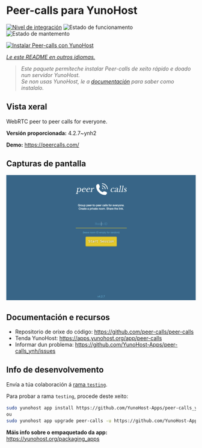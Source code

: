 <!--
NOTA: Este README foi creado automáticamente por <https://github.com/YunoHost/apps/tree/master/tools/readme_generator>
NON debe editarse manualmente.
-->

# Peer-calls para YunoHost

[![Nivel de integración](https://apps.yunohost.org/badge/integration/peer-calls)](https://ci-apps.yunohost.org/ci/apps/peer-calls/)
![Estado de funcionamento](https://apps.yunohost.org/badge/state/peer-calls)
![Estado de mantemento](https://apps.yunohost.org/badge/maintained/peer-calls)

[![Instalar Peer-calls con YunoHost](https://install-app.yunohost.org/install-with-yunohost.svg)](https://install-app.yunohost.org/?app=peer-calls)

*[Le este README en outros idiomas.](./ALL_README.md)*

> *Este paquete permíteche instalar Peer-calls de xeito rápido e doado nun servidor YunoHost.*  
> *Se non usas YunoHost, le a [documentación](https://yunohost.org/install) para saber como instalalo.*

## Vista xeral

WebRTC peer to peer calls for everyone.

**Versión proporcionada:** 4.2.7~ynh2

**Demo:** <https://peercalls.com/>

## Capturas de pantalla

![Captura de pantalla de Peer-calls](./doc/screenshots/screenshot.png)

## Documentación e recursos

- Repositorio de orixe do código: <https://github.com/peer-calls/peer-calls>
- Tenda YunoHost: <https://apps.yunohost.org/app/peer-calls>
- Informar dun problema: <https://github.com/YunoHost-Apps/peer-calls_ynh/issues>

## Info de desenvolvemento

Envía a túa colaboración á [rama `testing`](https://github.com/YunoHost-Apps/peer-calls_ynh/tree/testing).

Para probar a rama `testing`, procede deste xeito:

```bash
sudo yunohost app install https://github.com/YunoHost-Apps/peer-calls_ynh/tree/testing --debug
ou
sudo yunohost app upgrade peer-calls -u https://github.com/YunoHost-Apps/peer-calls_ynh/tree/testing --debug
```

**Máis info sobre o empaquetado da app:** <https://yunohost.org/packaging_apps>
